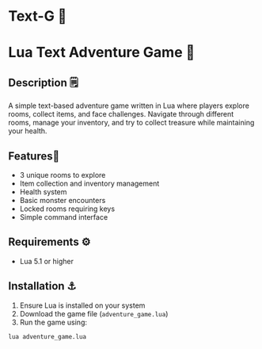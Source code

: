 # Text-G 🌙

# Lua Text Adventure Game 🎱

## Description 🗒️
A simple text-based adventure game written in Lua where players explore rooms, collect items, and face challenges. Navigate through different rooms, manage your inventory, and try to collect treasure while maintaining your health.

## Features👾
- 3 unique rooms to explore
- Item collection and inventory management
- Health system
- Basic monster encounters
- Locked rooms requiring keys
- Simple command interface

## Requirements ⚙️
- Lua 5.1 or higher

## Installation ⚓
1. Ensure Lua is installed on your system
2. Download the game file (`adventure_game.lua`)
3. Run the game using:
```bash
lua adventure_game.lua
